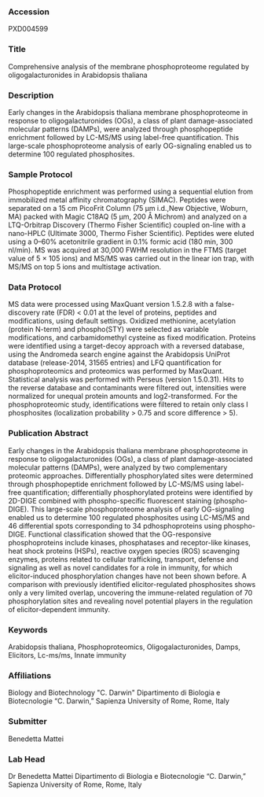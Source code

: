 ### Accession
PXD004599

### Title
Comprehensive analysis of the membrane phosphoproteome regulated by oligogalacturonides in Arabidopsis thaliana

### Description
Early changes in the Arabidopsis thaliana membrane phosphoproteome in response to oligogalacturonides (OGs), a class of plant damage-associated molecular patterns (DAMPs), were analyzed  through phosphopeptide enrichment followed by LC-MS/MS using label-free quantification. This large-scale phosphoproteome analysis of early OG-signaling enabled us to determine 100 regulated phosphosites.

### Sample Protocol
Phosphopeptide enrichment was performed using a sequential elution from immobilized metal affinity chromatography (SIMAC).  Peptides were separated on a 15 cm PicoFrit Column (75 µm i.d.,New Objective, Woburn, MA) packed with Magic C18AQ (5 µm, 200 Å Michrom) and analyzed on a LTQ-Orbitrap Discovery (Thermo Fisher Scientific) coupled on-line with a nano-HPLC (Ultimate 3000, Thermo Fisher Scientific). Peptides were eluted using a 0–60% acetonitrile gradient in 0.1% formic acid (180 min, 300 nl/min). MS was acquired at 30,000 FWHM resolution in the FTMS (target value of 5 × 105 ions) and MS/MS was carried out in the linear ion trap, with MS/MS on top 5 ions and multistage activation.

### Data Protocol
MS data were processed using MaxQuant version 1.5.2.8 with a false-discovery rate (FDR) < 0.01 at the level of proteins, peptides and modifications, using default settings. Oxidized methionine, acetylation (protein N-term) and phospho(STY) were selected as variable modifications, and carbamidomethyl cysteine as fixed modification. Proteins were identified using a target-decoy approach with a reversed database, using the Andromeda search engine against the Arabidopsis UniProt database (release-2014, 31565 entries) and LFQ quantification for phosphoproteomics and proteomics was performed by MaxQuant. Statistical analysis was performed with Perseus (version 1.5.0.31). Hits to the reverse database and contaminants were filtered out, intensities were normalized for unequal protein amounts and log2-transformed. For the phosphoproteomic study, identifications were filtered to retain only class I phosphosites (localization probability > 0.75 and score difference > 5).

### Publication Abstract
Early changes in the Arabidopsis thaliana membrane phosphoproteome in response to oligogalacturonides (OGs), a class of plant damage-associated molecular patterns (DAMPs), were analyzed by two complementary proteomic approaches. Differentially phosphorylated sites were determined through phosphopeptide enrichment followed by LC-MS/MS using label-free quantification; differentially phosphorylated proteins were identified by 2D-DIGE combined with phospho-specific fluorescent staining (phospho-DIGE). This large-scale phosphoproteome analysis of early OG-signaling enabled us to determine 100 regulated phosphosites using LC-MS/MS and 46 differential spots corresponding to 34 pdhosphoproteins using phospho-DIGE. Functional classification showed that the OG-responsive phosphoproteins include kinases, phosphatases and receptor-like kinases, heat shock proteins (HSPs), reactive oxygen species (ROS) scavenging enzymes, proteins related to cellular trafficking, transport, defense and signaling as well as novel candidates for a role in immunity, for which elicitor-induced phosphorylation changes have not been shown before. A comparison with previously identified elicitor-regulated phosphosites shows only a very limited overlap, uncovering the immune-related regulation of 70 phosphorylation sites and revealing novel potential players in the regulation of elicitor-dependent immunity.

### Keywords
Arabidopsis thaliana, Phosphoproteomics, Oligogalacturonides, Damps, Elicitors, Lc-ms/ms, Innate immunity

### Affiliations
Biology and Biotechnology "C. Darwin"
Dipartimento di Biologia e Biotecnologie “C. Darwin,” Sapienza University of Rome, Rome, Italy

### Submitter
Benedetta Mattei

### Lab Head
Dr Benedetta Mattei
Dipartimento di Biologia e Biotecnologie “C. Darwin,” Sapienza University of Rome, Rome, Italy


